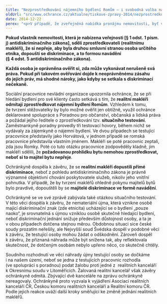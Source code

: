 ```yaml
---
title: "Nezprostředkování nájemního bydlení Romům – i svobodná volba nájemníka má své meze"
oldUrl: "src/www.ochrance.cz/aktualne/tiskove-zpravy-2014/nezprostredkovani-najemniho-bydleni-romum-i-svobodna-volba-najemnika-ma-sve-meze"
date: 2014-12-22
perex: "<p>V případě, že zveřejněná nabídka pronájmu nemovitosti, byť ve vlastnictví soukromé osoby, vylučuje příslušníky určitého etnika, dopouští se ten, kdo nabídku činí (vlastník či zprostředkovatel), přímé diskriminace těchto osob v přístupu k bydlení z důvodu etnicity. Realitního makléře jako zprostředkovatele nikterak nevyviňuje, že jednal na základě požadavku vlastníka nemovitosti.</p>"
---
```


<!-- imported from the old website -->

<p><b>Pokud vlastník nemovitosti, která je nabízena veřejnosti [§ 1 odst. 1 písm. j) antidiskriminačního zákona], sdělí zprostředkovateli (realitnímu makléři), že si nepřeje, aby byla druhou smluvní stranou osoba určitého etnika, dopouští se diskriminace, a to formou navádění (§ 4 odst. 5 antidiskriminačního zákona).</b></p><p><b>Každá osoba je oprávněna ověřit si, zda může vykonávat nerušeně svá práva. Pokud při takovém ověřování dojde k neoprávněnému zásahu do jejích práv, má shodné nároky, jako kdyby se setkala s diskriminací nečekaně.</b></p><p>Sociální pracovnice nevládní organizace upozornila ochránce, že se při hledání bydlení pro své klienty často setkává s tím, že <b>realitní makléři odmítají zprostředkovat nájemní bydlení Romům</b>. Vzhledem k tomu, že tvrzení stěžovatelky by bylo možné ověřit jen obtížně, využil ochránce deklarované spolupráce s Poradnou pro občanství, občanská a lidská práva a požádal jejího ředitele o zprostředkování tzv. <b>situačního testování</b>. Zaměstnankyně poradny provedly tři testovací hovory, během nichž se vydávaly za zájemkyně o nájemní bydlení. Ve dvou případech se testující pracovnice představily jako Horvátová, v jednom případě se romská pracovnice představila vlastním jménem. Makléři se poté pracovnic zeptali, zda jsou Romky. Poté co tuto otázku pracovnice zodpověděly kladně, jim makléři sdělili, že <b>požadovanou prohlídku bytu nemohou zprostředkovat, neboť si to majitel bytu nepřeje</b>.</p><p>Ochránkyně dospěla k závěru, že se <b>realitní makléři dopustili přímé diskriminace</b>, neboť z pohledu antidiskriminačního zákona je právně významné objektivní chování poskytovatele služeb, nikoliv jeho vnitřní pohnutka. V případě, že by tvrzení makléřů ohledně pokynu majitelů bytů bylo pravdivé, dopouštěli by se <b>majitelé diskriminace ve formě navádění</b>.</p><p>Ochránkyně se ve své zprávě zabývala také otázkou situačního testování. V této věci dospěla k závěru, že nemateriální újma, která vznikne osobě mající diskriminační znak (zde etnicita) ucházející se o bydlení „pouze naoko“, je srovnatelná s újmou vzniklou osobě skutečně hledající bydlení, neboť diskriminační jednání snižuje především důstojnost osoby, a ta je v obou případech dotčena stejnou měrou. Obdobnou situaci sice české soudy prozatím neřešily, ale Nejvyšší soud Švédska dospěl v podobné věci k závěru, že testující osoby mohou žádat o odškodnění. Zároveň dospěl k závěru, že přiznaná náhrada může být snížena tak, aby reflektovala skutečnost, že dotčeným osobám nebylo upřeno něco, co skutečně chtěly.</p><p>Soudního rozhodnutí ve věci náhrady újmy testující osoby se dočkáme i na našem území, neboť se jedna z testujících pracovnic rozhodla (ve spolupráci s poradnou) podat žalobu proti jedné z  realitních kanceláří k Okresnímu soudu v Litoměřicích. Žalovaná realitní kancelář však závěry ochránkyně odmítá. Zbývající dvě kanceláře na zprávu ochránkyně nereagovaly. Ochránkyně proto vyzvala k vyjádření Asociaci realitních kanceláří ČR, Českou komoru realitních kanceláří a Realitní komoru ČR. Podle jejich reakce uváží další kroky směřující ke změně jednání realitních makléřů.</p>
